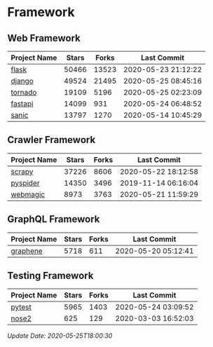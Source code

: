 # Framework

## Web Framework

| Project Name | Stars | Forks | Last Commit |
| ------------ | ----- | ----- | ----------- |
| [flask](https://github.com/pallets/flask) | 50466 | 13523 | 2020-05-23 21:12:22 |
| [django](https://github.com/django/django) | 49524 | 21495 | 2020-05-25 08:45:16 |
| [tornado](https://github.com/tornadoweb/tornado) | 19109 | 5196 | 2020-05-25 02:23:09 |
| [fastapi](https://github.com/tiangolo/fastapi) | 14099 | 931 | 2020-05-24 06:48:52 |
| [sanic](https://github.com/huge-success/sanic) | 13797 | 1270 | 2020-05-14 10:45:29 |

## Crawler Framework

| Project Name | Stars | Forks | Last Commit |
| ------------ | ----- | ----- | ----------- |
| [scrapy](https://github.com/scrapy/scrapy) | 37226 | 8606 | 2020-05-22 18:12:58 |
| [pyspider](https://github.com/binux/pyspider) | 14350 | 3496 | 2019-11-14 06:16:04 |
| [webmagic](https://github.com/code4craft/webmagic) | 8973 | 3763 | 2020-05-21 11:59:29 |

## GraphQL Framework

| Project Name | Stars | Forks | Last Commit |
| ------------ | ----- | ----- | ----------- |
| [graphene](https://github.com/graphql-python/graphene) | 5718 | 611 | 2020-05-20 05:12:41 |

## Testing Framework

| Project Name | Stars | Forks | Last Commit |
| ------------ | ----- | ----- | ----------- |
| [pytest](https://github.com/pytest-dev/pytest) | 5965 | 1403 | 2020-05-24 03:09:52 |
| [nose2](https://github.com/nose-devs/nose2) | 625 | 129 | 2020-03-03 16:52:03 |

*Update Date: 2020-05-25T18:00:30*